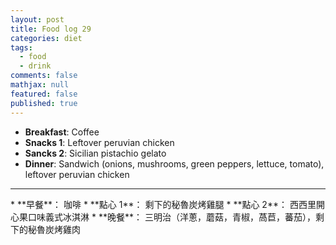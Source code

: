 ```yaml
---
layout: post
title: Food log 29
categories: diet
tags: 
  - food
  - drink
comments: false
mathjax: null
featured: false
published: true
---
```


* **Breakfast**: Coffee
* **Snacks 1**: Leftover peruvian chicken
* **Sancks 2**: Sicilian pistachio gelato
* **Dinner**: Sandwich (onions, mushrooms, green peppers, lettuce, tomato), leftover peruvian chicken
<hr>
* **早餐**： 咖啡
* **點心 1**： 剩下的秘魯炭烤雞腿
* **點心 2**： 西西里開心果口味義式冰淇淋
* **晚餐**： 三明治（洋蔥，蘑菇，青椒，萵苣，蕃茄），剩下的秘魯炭烤雞肉
